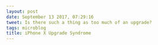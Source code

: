 ```yaml
---
layout: post
date: September 13 2017, 07:29:16
tweet: Is there such a thing as too much of an upgrade?
tags: microblog
title: iPhone X Upgrade Syndrome
---
```




